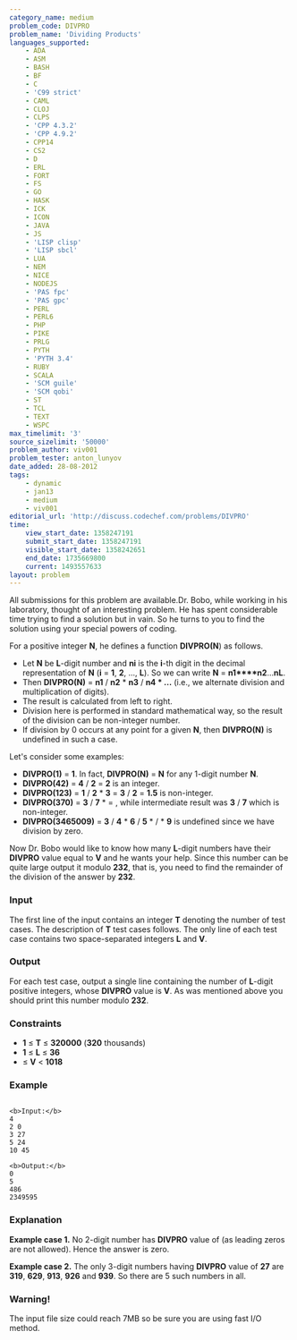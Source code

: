 ```yaml
---
category_name: medium
problem_code: DIVPRO
problem_name: 'Dividing Products'
languages_supported:
    - ADA
    - ASM
    - BASH
    - BF
    - C
    - 'C99 strict'
    - CAML
    - CLOJ
    - CLPS
    - 'CPP 4.3.2'
    - 'CPP 4.9.2'
    - CPP14
    - CS2
    - D
    - ERL
    - FORT
    - FS
    - GO
    - HASK
    - ICK
    - ICON
    - JAVA
    - JS
    - 'LISP clisp'
    - 'LISP sbcl'
    - LUA
    - NEM
    - NICE
    - NODEJS
    - 'PAS fpc'
    - 'PAS gpc'
    - PERL
    - PERL6
    - PHP
    - PIKE
    - PRLG
    - PYTH
    - 'PYTH 3.4'
    - RUBY
    - SCALA
    - 'SCM guile'
    - 'SCM qobi'
    - ST
    - TCL
    - TEXT
    - WSPC
max_timelimit: '3'
source_sizelimit: '50000'
problem_author: viv001
problem_tester: anton_lunyov
date_added: 28-08-2012
tags:
    - dynamic
    - jan13
    - medium
    - viv001
editorial_url: 'http://discuss.codechef.com/problems/DIVPRO'
time:
    view_start_date: 1358247191
    submit_start_date: 1358247191
    visible_start_date: 1358242651
    end_date: 1735669800
    current: 1493557633
layout: problem
---
```

All submissions for this problem are available.Dr. Bobo, while working in his laboratory, thought of an interesting problem. He has spent considerable time trying to find a solution but in vain. So he turns to you to find the solution using your special powers of coding.

For a positive integer **N**, he defines a function **DIVPRO(N**) as follows.

- Let **N** be **L**-digit number and **ni** is the **i**-th digit in the decimal representation of **N** (**i** = **1**, **2**, ..., **L**). So we can write **N** = **n1****n2**...**nL**.
- Then **DIVPRO(N)** = **n1** / **n2** \* **n3** / **n4 \* ...**  (i.e., we alternate division and multiplication of digits).
- The result is calculated from left to right.
- Division here is performed in standard mathematical way, so the result of the division can be non-integer number.
- If division by 0 occurs at any point for a given **N**, then **DIVPRO(N)** is undefined in such a case.

Let's consider some examples:

- **DIVPRO(1)** = **1**. In fact, **DIVPRO(N)** = **N** for any 1-digit number **N**.
- **DIVPRO(42)** = **4** / **2** = **2** is an integer.
- **DIVPRO(123)** = **1** / **2** \* **3** = **3** / **2** = **1.5** is non-integer.
- **DIVPRO(370)** = **3** / **7** \*  = , while intermediate result was **3** / **7** which is non-integer.
- **DIVPRO(3465009)** = **3** / **4** \* **6** / **5** \*  /  \* **9** is undefined since we have division by zero.

Now Dr. Bobo would like to know how many **L**-digit numbers have their **DIVPRO** value equal to **V** and he wants your help. Since this number can be quite large output it modulo **232**, that is, you need to find the remainder of the division of the answer by **232**.

### Input

The first line of the input contains an integer **T** denoting the number of test cases. The description of **T** test cases follows. The only line of each test case contains two space-separated integers **L** and **V**.

### Output

 For each test case, output a single line containing the number of **L**-digit positive integers, whose **DIVPRO** value is **V**. As was mentioned above you should print this number modulo **232**.

### Constraints

- **1** ≤ **T** ≤ **320000** (**320** thousands)
- **1** ≤ **L** ≤ **36**
- ≤ **V** < **1018**

### Example

```

<b>Input:</b>
4
2 0
3 27
5 24
10 45

<b>Output:</b>
0
5
486
2349595

```
###  Explanation

**Example case 1.** No 2-digit number has **DIVPRO** value of  (as leading zeros are not allowed). Hence the answer is zero.

**Example case 2.** The only 3-digit numbers having **DIVPRO** value of **27** are **319**, **629**, **913**, **926** and **939**. So there are 5 such numbers in all.

### Warning!

The input file size could reach 7MB so be sure you are using fast I/O method.
